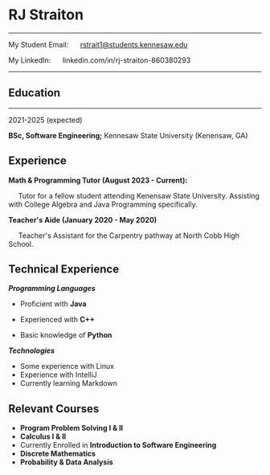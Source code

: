 RJ Straiton
============

-------------------     ----------------------------
My Student Email: &nbsp;&nbsp;&nbsp;&nbsp;                     rstrait1@students.kennesaw.edu

My LinkedIn: &nbsp;&nbsp;&nbsp;&nbsp;                         linkedin.com/in/rj-straiton-860380293


-------------------     ----------------------------

## Education
---------

2021-2025 (expected)

**BSc, Software Engineering;** Kennesaw State University (Kenensaw, GA)


Experience
----------

**Math & Programming Tutor (August 2023 - Current):**

&nbsp;&nbsp;&nbsp;&nbsp; Tutor for a fellow student attending Kenensaw State University. Assisting with
College Algebra and Java Programming specifically.

**Teacher's Aide (January 2020 - May 2020)**

&nbsp;&nbsp;&nbsp;&nbsp; Teacher's Assistant for the Carpentry pathway at North Cobb High School.

Technical Experience
--------------------

***Programming Languages***
*   Proficient with **Java** 

*   Experienced with **C++**

*   Basic knowledge of **Python**

***Technologies***
*   Some experience with Linux
*   Experience with IntelliJ
*   Currently learning Markdown

Relevant Courses
----------------------------------------

* **Program Problem Solving I & II**
* **Calculus I & II**
* Currently Enrolled in **Introduction to Software Engineering**
* **Discrete Mathematics**
* **Probability & Data Analysis**
